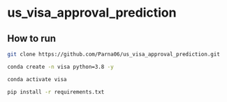# us_visa_approval_prediction

## How to run 
```bash
git clone https://github.com/Parna06/us_visa_approval_prediction.git
```

```bash
conda create -n visa python=3.8 -y
```

```bash
conda activate visa
```

```bash 
pip install -r requirements.txt
```
